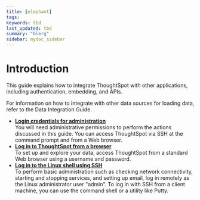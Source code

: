 ```yaml
---
title: [elephant]
tags: 
keywords: tbd
last_updated: tbd
summary: "blerg"
sidebar: mydoc_sidebar
---
```

# Introduction

This guide explains how to integrate ThoughtSpot with other applications, including authentication, embedding, and APIs.

For information on how to integrate with other data sources for loading data, refer to the Data Integration Guide.

-   **[Login credentials for administration](../../application_integration/introduction/logins.html)**  
You will need administrative permissions to perform the actions discussed in this guide. You can access ThoughtSpot via SSH at the command prompt and from a Web browser.
-   **[Log in to ThoughtSpot from a browser](../../application_integration/introduction/accessing.html)**  
To set up and explore your data, access ThoughtSpot from a standard Web browser using a username and password.
-   **[Log in to the Linux shell using SSH](../../application_integration/introduction/login_console.html)**  
To perform basic administration such as checking network connectivity, starting and stopping services, and setting up email, log in remotely as the Linux administrator user "admin". To log in with SSH from a client machine, you can use the command shell or a utility like Putty.

